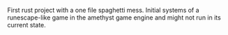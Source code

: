 First rust project with a one file spaghetti mess. Initial systems of a runescape-like game in the amethyst game engine and might not run in its current state. 
